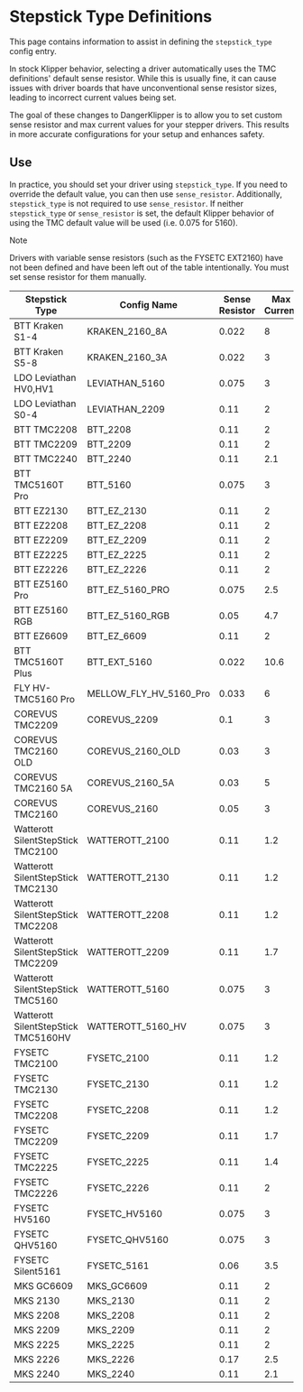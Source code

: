 # Stepstick Type Definitions

This page contains information to assist in defining the `stepstick_type` config entry.

In stock Klipper behavior, selecting a driver automatically uses the TMC definitions' default sense resistor. While this is usually fine, it can cause issues with driver boards that have unconventional sense resistor sizes, leading to incorrect current values being set.

The goal of these changes to DangerKlipper is to allow you to set custom sense resistor and max current values for your stepper drivers. This results in more accurate configurations for your setup and enhances safety.


## Use
In practice, you should set your driver using `stepstick_type`. If you need to override the default value, you can then use `sense_resistor`. Additionally, `stepstick_type` is not required to use `sense_resistor`. If neither `stepstick_type` or `sense_resistor` is set, the default
Klipper behavior of using the TMC default value will be used (i.e. 0.075 for 5160).

> [!NOTE]
> Drivers with variable sense resistors (such as the FYSETC EXT2160) have not been defined and have been left out of the table intentionally. You must set sense resistor for them manually.


| Stepstick Type                          | Config Name             | Sense Resistor | Max Current |
|-----------------------------------------|-------------------------|----------------|-------------|
| BTT Kraken S1-4                         | KRAKEN_2160_8A          | 0.022          | 8           |
| BTT Kraken S5-8                         | KRAKEN_2160_3A          | 0.022          | 3           |
| LDO Leviathan HV0,HV1                   | LEVIATHAN_5160          | 0.075          | 3           |
| LDO Leviathan S0-4                      | LEVIATHAN_2209          | 0.11           | 2           |
| BTT TMC2208                             | BTT_2208                | 0.11           | 2           |
| BTT TMC2209                             | BTT_2209                | 0.11           | 2           |
| BTT TMC2240                             | BTT_2240                | 0.11           | 2.1         |
| BTT TMC5160T Pro                        | BTT_5160                | 0.075          | 3           |
| BTT EZ2130                              | BTT_EZ_2130             | 0.11           | 2           |
| BTT EZ2208                              | BTT_EZ_2208             | 0.11           | 2           |
| BTT EZ2209                              | BTT_EZ_2209             | 0.11           | 2           |
| BTT EZ2225                              | BTT_EZ_2225             | 0.11           | 2           |
| BTT EZ2226                              | BTT_EZ_2226             | 0.11           | 2           |
| BTT EZ5160 Pro                          | BTT_EZ_5160_PRO         | 0.075          | 2.5         |
| BTT EZ5160 RGB                          | BTT_EZ_5160_RGB         | 0.05           | 4.7         |
| BTT EZ6609                              | BTT_EZ_6609             | 0.11           | 2           |
| BTT TMC5160T Plus                       | BTT_EXT_5160            | 0.022          | 10.6        |
| FLY HV-TMC5160 Pro                      | MELLOW_FLY_HV_5160_Pro  | 0.033          | 6           |
| COREVUS TMC2209                         | COREVUS_2209            | 0.1            | 3           |
| COREVUS TMC2160 OLD                     | COREVUS_2160_OLD        | 0.03           | 3           |
| COREVUS TMC2160 5A                      | COREVUS_2160_5A         | 0.03           | 5           |
| COREVUS TMC2160                         | COREVUS_2160            | 0.05           | 3           |
| Watterott SilentStepStick TMC2100       | WATTEROTT_2100          | 0.11           | 1.2         |
| Watterott SilentStepStick TMC2130       | WATTEROTT_2130          | 0.11           | 1.2         |
| Watterott SilentStepStick TMC2208       | WATTEROTT_2208          | 0.11           | 1.2         |
| Watterott SilentStepStick TMC2209       | WATTEROTT_2209          | 0.11           | 1.7         |
| Watterott SilentStepStick TMC5160       | WATTEROTT_5160          | 0.075          | 3           |
| Watterott SilentStepStick TMC5160HV     | WATTEROTT_5160_HV       | 0.075          | 3           |
| FYSETC TMC2100                          | FYSETC_2100             | 0.11           | 1.2         |
| FYSETC TMC2130                          | FYSETC_2130             | 0.11           | 1.2         |
| FYSETC TMC2208                          | FYSETC_2208             | 0.11           | 1.2         |
| FYSETC TMC2209                          | FYSETC_2209             | 0.11           | 1.7         |
| FYSETC TMC2225                          | FYSETC_2225             | 0.11           | 1.4         |
| FYSETC TMC2226                          | FYSETC_2226             | 0.11           | 2           |
| FYSETC HV5160                           | FYSETC_HV5160           | 0.075          | 3           |
| FYSETC QHV5160                          | FYSETC_QHV5160          | 0.075          | 3           |
| FYSETC Silent5161                       | FYSETC_5161             | 0.06           | 3.5         |
| MKS GC6609                              | MKS_GC6609              | 0.11           | 2           |
| MKS 2130                                | MKS_2130                | 0.11           | 2           |
| MKS 2208                                | MKS_2208                | 0.11           | 2           |
| MKS 2209                                | MKS_2209                | 0.11           | 2           |
| MKS 2225                                | MKS_2225                | 0.11           | 2           |
| MKS 2226                                | MKS_2226                | 0.17           | 2.5         |
| MKS 2240                                | MKS_2240                | 0.11           | 2.1         |